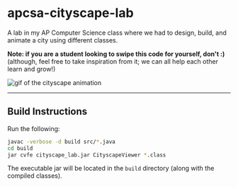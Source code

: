 # apcsa-cityscape-lab
A lab in my AP Computer Science class where we had to design, build, and animate a city using different classes.

**Note: if you are a student looking to swipe this code for yourself, don't :)** (although, feel free to take inspiration from it; we can all help each other learn and grow!)

![gif of the cityscape animation](image.gif)

---

## Build Instructions

Run the following:
```sh
javac -verbose -d build src/*.java
cd build
jar cvfe cityscape_lab.jar CityscapeViewer *.class
```
The executable jar will be located in the `build` directory (along with the compiled classes).
